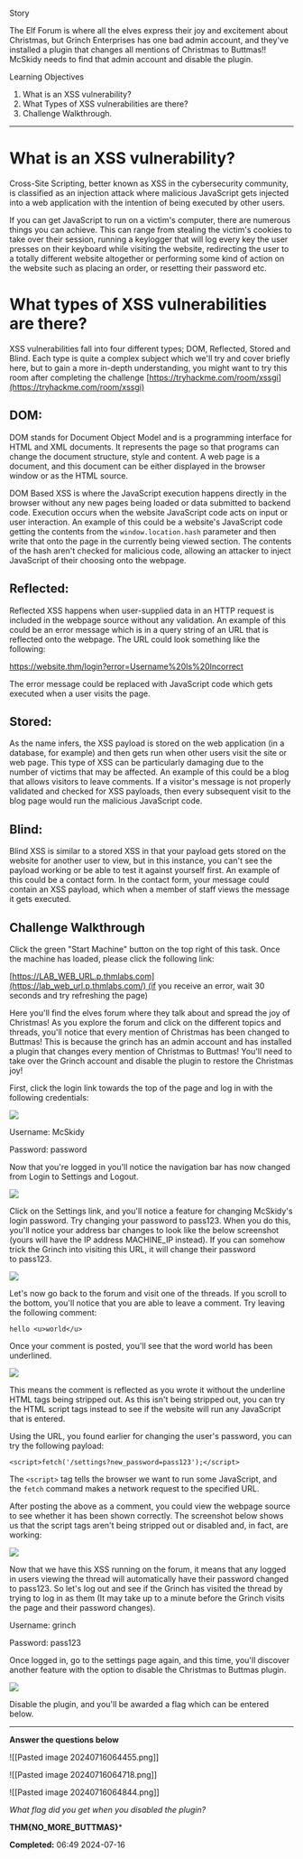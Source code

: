 Story

The Elf Forum is where all the elves express their joy and excitement about Christmas, but Grinch Enterprises has one bad admin account, and they've installed a plugin that changes all mentions of Christmas to Buttmas!! McSkidy needs to find that admin account and disable the plugin.

Learning Objectives

1. What is an XSS vulnerability?
2. What Types of XSS vulnerabilities are there?
3. Challenge Walkthrough.

---
# What is an XSS vulnerability?

Cross-Site Scripting, better known as XSS in the cybersecurity community, is classified as an injection attack where malicious JavaScript gets injected into a web application with the intention of being executed by other users.

If you can get JavaScript to run on a victim's computer, there are numerous things you can achieve. This can range from stealing the victim's cookies to take over their session, running a keylogger that will log every key the user presses on their keyboard while visiting the website, redirecting the user to a totally different website altogether or performing some kind of action on the website such as placing an order, or resetting their password etc.

# What types of XSS vulnerabilities are there?

XSS vulnerabilities fall into four different types; DOM, Reflected, Stored and Blind. Each type is quite a complex subject which we'll try and cover briefly here, but to gain a more in-depth understanding, you might want to try this room after completing the challenge [https://tryhackme.com/room/xssgi](https://tryhackme.com/room/xssgi)

## DOM:

DOM stands for Document Object Model and is a programming interface for HTML and XML documents. It represents the page so that programs can change the document structure, style and content. A web page is a document, and this document can be either displayed in the browser window or as the HTML source.

DOM Based XSS is where the JavaScript execution happens directly in the browser without any new pages being loaded or data submitted to backend code. Execution occurs when the website JavaScript code acts on input or user interaction. An example of this could be a website's JavaScript code getting the contents from the `window.location.hash` parameter and then write that onto the page in the currently being viewed section. The contents of the hash aren't checked for malicious code, allowing an attacker to inject JavaScript of their choosing onto the webpage.

## Reflected:

Reflected XSS happens when user-supplied data in an HTTP request is included in the webpage source without any validation. An example of this could be an error message which is in a query string of an URL that is reflected onto the webpage. The URL could look something like the following:

https://website.thm/login?error=Username%20Is%20Incorrect  

The error message could be replaced with JavaScript code which gets executed when a user visits the page.  

## Stored:

As the name infers, the XSS payload is stored on the web application (in a database, for example) and then gets run when other users visit the site or web page. This type of XSS can be particularly damaging due to the number of victims that may be affected. An example of this could be a blog that allows visitors to leave comments. If a visitor's message is not properly validated and checked for XSS payloads, then every subsequent visit to the blog page would run the malicious JavaScript code.

## Blind:

Blind XSS is similar to a stored XSS in that your payload gets stored on the website for another user to view, but in this instance, you can't see the payload working or be able to test it against yourself first. An example of this could be a contact form. In the contact form, your message could contain an XSS payload, which when a member of staff views the message it gets executed.

## Challenge Walkthrough  

Click the green "Start Machine" button on the top right of this task. Once the machine has loaded, please click the following link:

[https://LAB_WEB_URL.p.thmlabs.com](https://lab_web_url.p.thmlabs.com/) (if you receive an error, wait 30 seconds and try refreshing the page)

Here you'll find the elves forum where they talk about and spread the joy of Christmas! As you explore the forum and click on the different topics and threads, you'll notice that every mention of Christmas has been changed to Buttmas! This is because the grinch has an admin account and has installed a plugin that changes every mention of Christmas to Buttmas! You'll need to take over the Grinch account and disable the plugin to restore the Christmas joy!

First, click the login link towards the top of the page and log in with the following credentials:

![](https://tryhackme-images.s3.amazonaws.com/user-uploads/5efe36fb68daf465530ca761/room-content/e1dcfc1c259cbfee5158eb7906153d54.png)  

Username: McSkidy

Password: password

Now that you're logged in you'll notice the navigation bar has now changed from Login to Settings and Logout.

![](https://tryhackme-images.s3.amazonaws.com/user-uploads/5efe36fb68daf465530ca761/room-content/13f9f54f0071831e0cc4427a875616b0.png)  

Click on the Settings link, and you'll notice a feature for changing McSkidy's login password. Try changing your password to pass123. When you do this, you'll notice your address bar changes to look like the below screenshot (yours will have the IP address MACHINE_IP instead). If you can somehow trick the Grinch into visiting this URL, it will change their password to pass123.  

![](https://tryhackme-images.s3.amazonaws.com/user-uploads/5efe36fb68daf465530ca761/room-content/029984cba68e5c22d9b8caa27249baa5.png)  

Let's now go back to the forum and visit one of the threads. If you scroll to the bottom, you'll notice that you are able to leave a comment. Try leaving the following comment:

`hello <u>world</u>`

Once your comment is posted, you'll see that the word world has been underlined.

![](https://tryhackme-images.s3.amazonaws.com/user-uploads/5efe36fb68daf465530ca761/room-content/253564d07312e7771461f312c66dbd6d.png)

This means the comment is reflected as you wrote it without the underline HTML tags being stripped out. As this isn't being stripped out, you can try the HTML script tags instead to see if the website will run any JavaScript that is entered.

Using the URL, you found earlier for changing the user's password, you can try the following payload:

`<script>fetch('/settings?new_password=pass123');</script>`  

The `<script>` tag tells the browser we want to run some JavaScript, and the `fetch` command makes a network request to the specified URL.  

After posting the above as a comment, you could view the webpage source to see whether it has been shown correctly. The screenshot below shows us that the script tags aren't being stripped out or disabled and, in fact, are working:

![](https://tryhackme-images.s3.amazonaws.com/user-uploads/5efe36fb68daf465530ca761/room-content/da598fccc47887d9e651b3d072da8844.png)

Now that we have this XSS running on the forum, it means that any logged in users viewing the thread will automatically have their password changed to pass123. So let's log out and see if the Grinch has visited the thread by trying to log in as them (It may take up to a minute before the Grinch visits the page and their password changes).  

Username: grinch

Password: pass123

Once logged in, go to the settings page again, and this time, you'll discover another feature with the option to disable the Christmas to Buttmas plugin.

![](https://tryhackme-images.s3.amazonaws.com/user-uploads/5efe36fb68daf465530ca761/room-content/9dd7eee4ab8e7cf2acaa48f83843b78a.png)  

Disable the plugin, and you'll be awarded a flag which can be entered below.

---

**Answer the questions below**

![[Pasted image 20240716064455.png]]

![[Pasted image 20240716064718.png]]

![[Pasted image 20240716064844.png]]



_What flag did you get when you disabled the plugin?_

**THM{NO_MORE_BUTTMAS}***

**Completed:** 06:49 2024-07-16